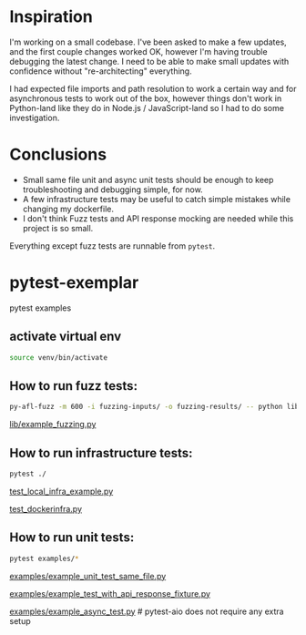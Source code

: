 # Inspiration

I'm working on a small codebase. I've been asked to make a few updates, and the first couple changes worked OK, however I'm having trouble debugging the latest change. I need to be able to make small updates with confidence without "re-architecting" everything.

I had expected file imports and path resolution to work a certain way and for asynchronous tests to work out of the box, however things don't work in Python-land like they do in Node.js / JavaScript-land so I had to do some investigation.

# Conclusions
- Small same file unit and async unit tests should be enough to keep troubleshooting and debugging simple, for now.
- A few infrastructure tests may be useful to catch simple mistakes while changing my dockerfile.
- I don't think Fuzz tests and API response mocking are needed while this project is so small.

Everything except fuzz tests are runnable from `pytest`.

# pytest-exemplar

pytest examples

## activate virtual env
```sh
source venv/bin/activate
```

## How to run fuzz tests:

```sh
py-afl-fuzz -m 600 -i fuzzing-inputs/ -o fuzzing-results/ -- python lib/example_fuzzing.py @@
```

[lib/example_fuzzing.py](lib/example_fuzzing.py)


## How to run infrastructure tests:

```sh
pytest ./
```

[test_local_infra_example.py](test_local_infra_example.py)

[test_dockerinfra.py](test_dockerinfra.py)


## How to run unit tests:

```sh
pytest examples/*
```

[examples/example_unit_test_same_file.py](examples/example_unit_test_same_file.py)

[examples/example_test_with_api_response_fixture.py](examples/example_test_with_api_response_fixture.py)

[examples/example_async_test.py](examples/example_async_test.py) # pytest-aio does not require any extra setup

